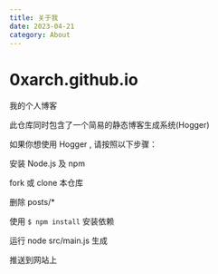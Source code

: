 ```yaml
---
title: 关于我
date: 2023-04-21
category: About
---
```


# 0xarch.github.io

我的个人博客

此仓库同时包含了一个简易的静态博客生成系统(Hogger)

如果你想使用 Hogger , 请按照以下步骤：

安装 Node.js 及 npm

fork 或 clone 本仓库

删除 posts/* 

使用 ```$ npm install``` 安装依赖

运行 node src/main.js 生成

推送到网站上